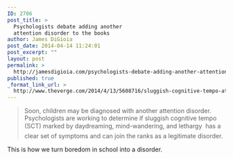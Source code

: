 ```yaml
---
ID: 2706
post_title: >
  Psychologists debate adding another
  attention disorder to the books
author: James DiGioia
post_date: 2014-04-14 11:24:01
post_excerpt: ""
layout: post
permalink: >
  http://jamesdigioia.com/psychologists-debate-adding-another-attention-disorder-books/
published: true
_format_link_url: >
  http://www.theverge.com/2014/4/13/5608716/sluggish-cognitive-tempo-attention-disorder-under-debate
---
```

> Soon, children may be diagnosed with another attention disorder. Psychologists are working to determine if sluggish cognitive tempo (SCT)  marked by daydreaming, mind-wandering, and lethargy  has a clear set of symptoms and can join the ranks as a legitimate disorder.

This is how we turn boredom in school into a disorder.